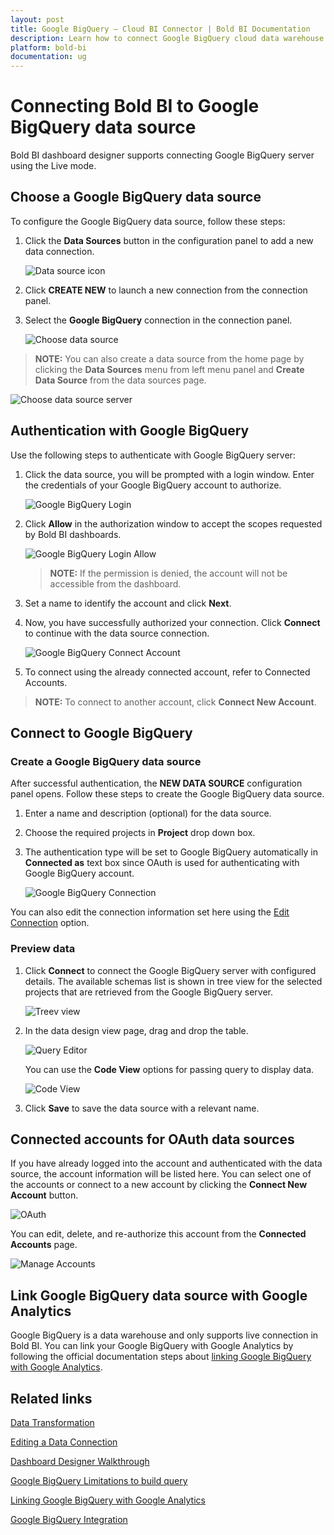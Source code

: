 ```yaml
---
layout: post
title: Google BigQuery – Cloud BI Connector | Bold BI Documentation
description: Learn how to connect Google BigQuery cloud data warehouse and read its data into the dashboard in Bold BI Cloud.
platform: bold-bi
documentation: ug
---
```


# Connecting Bold BI to Google BigQuery data source
Bold BI dashboard designer supports connecting Google BigQuery server using the Live mode.

## Choose a Google BigQuery data source
To configure the Google BigQuery data source, follow these steps: 
1. Click the **Data Sources** button in the configuration panel to add a new data connection.

   ![Data source icon](/static/assets/cloud/working-with-datasource/data-connectors/images/common/DataSourcesIcon.png)

2. Click **CREATE NEW** to launch a new connection from the connection panel.
3. Select the **Google BigQuery** connection in the connection panel.

   ![Choose data source](/static/assets/cloud/working-with-datasource/data-connectors/images/GoogleBigQuery/ChooseDS.png)

> **NOTE:**  You can also create a data source from the home page by clicking the **Data Sources** menu from left menu panel and **Create Data Source** from the data sources page.
 
   ![Choose data source server](/static/assets/cloud/working-with-datasource/data-connectors/images/GoogleBigQuery/ChooseDS_server.png)

## Authentication with Google BigQuery
Use the following steps to authenticate with Google BigQuery server:
1. Click the data source, you will be prompted with a login window. Enter the credentials of your Google BigQuery account to authorize.

   ![Google BigQuery Login](/static/assets/cloud/working-with-datasource/data-connectors/images/GoogleBigQuery/GoogleBQ_Login.png)

2. Click **Allow** in the authorization window to accept the scopes requested by Bold BI dashboards.

   ![Google BigQuery Login Allow](/static/assets/cloud/working-with-datasource/data-connectors/images/GoogleBigQuery/GoogleBQ_LoginAllow.png)

   > **NOTE:**  If the permission is denied, the account will not be accessible from the dashboard.

3. Set a name to identify the account and click **Next**.
4. Now, you have successfully authorized your connection. Click **Connect** to continue with the data source connection.

   ![Google BigQuery Connect Account](/static/assets/cloud/working-with-datasource/data-connectors/images/GoogleBigQuery/GoogleBQ_ConnectAccount.png)

5. To connect using the already connected account, refer to Connected Accounts.

> **NOTE:**  To connect to another account, click **Connect New Account**.

## Connect to Google BigQuery
### Create a Google BigQuery data source
After successful authentication, the **NEW DATA SOURCE** configuration panel opens. 
Follow these steps to create the Google BigQuery data source. 
1. Enter a name and description (optional) for the data source. 
2. Choose the required projects in **Project** drop down box.
3. The authentication type will be set to Google BigQuery automatically in **Connected as** text box since OAuth is used for authenticating with Google BigQuery account.

   ![Google BigQuery Connection](/static/assets/cloud/working-with-datasource/data-connectors/images/GoogleBigQuery/GoogleBQ_Connection.png)

You can also edit the connection information set here using the [Edit Connection](https://help.syncfusion.com/bold-bi/editing-a-data-connection) option.

### Preview data
1. Click **Connect** to connect the Google BigQuery server with configured details. 
The available schemas list is shown in tree view for the selected projects that are retrieved from the Google BigQuery server.

   ![Treev view](/static/assets/cloud/working-with-datasource/data-connectors/images/GoogleBigQuery/GoogleBQ_Treeview.png)

2. In the data design view page, drag and drop the table.

   ![Query Editor](/static/assets/cloud/working-with-datasource/data-connectors/images/GoogleBigQuery/GoogleBQ_QueryEditor.png)
 
    You can use the **Code View** options for passing query to display data.

   ![Code View](/static/assets/cloud/working-with-datasource/data-connectors/images/GoogleBigQuery/GoogleBQ_CodeView.png) 

3. Click **Save** to save the data source with a relevant name.

## Connected accounts for OAuth data sources
If you have already logged into the account and authenticated with the data source, the account information will be listed here. You can select one of the accounts or connect to a new account by clicking the **Connect New Account** button.

   ![OAuth](/static/assets/cloud/working-with-datasource/data-connectors/images/GoogleBigQuery/OAuthDS.png)
 
You can edit, delete, and re-authorize this account from the **Connected Accounts** page.

   ![Manage Accounts](/static/assets/cloud/working-with-datasource/data-connectors/images/GoogleBigQuery/ManageDS.png)

## Link Google BigQuery data source with Google Analytics
Google BigQuery is a data warehouse and only supports live connection in Bold BI. You can link your Google BigQuery with Google Analytics by following the official documentation steps about [linking Google BigQuery with Google Analytics](https://support.google.com/analytics/answer/3416092?hl=en). 

## Related links
[Data Transformation](/cloud-bi/working-with-data-source/transforming-data/joining-table/)

[Editing a Data Connection](/cloud-bi/working-with-data-source/editing-a-data-connection/)   

[Dashboard Designer Walkthrough](/cloud-bi/getting-started/quick-start/)

[Google BigQuery Limitations to build query](https://cloud.google.com/bigquery/quotas)

[Linking Google BigQuery with Google Analytics](https://support.google.com/analytics/answer/3416092?hl=en)

[Google BigQuery Integration](https://www.boldbi.com/integrations/google-big-query?utm_source=syncfusion&utm_medium=documentation&utm_campaign=boldbigoolglebigqueryintegration)
